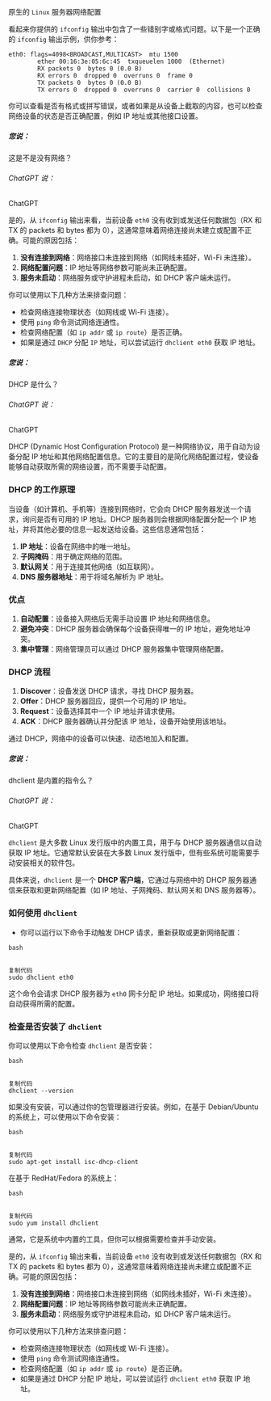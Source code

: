 原生的 `Linux` 服务器网络配置

看起来你提供的 `ifconfig` 输出中包含了一些错别字或格式问题。以下是一个正确的 `ifconfig` 输出示例，供你参考：

```
eth0: flags=4098<BROADCAST,MULTICAST>  mtu 1500
        ether 00:16:3e:05:6c:45  txqueuelen 1000  (Ethernet)
        RX packets 0  bytes 0 (0.0 B)
        RX errors 0  dropped 0  overruns 0  frame 0
        TX packets 0  bytes 0 (0.0 B)
        TX errors 0  dropped 0  overruns 0  carrier 0  collisions 0
```

你可以查看是否有格式或拼写错误，或者如果是从设备上截取的内容，也可以检查网络设备的状态是否正确配置，例如 IP 地址或其他接口设置。







##### 您说：

这是不是没有网络？



###### ChatGPT 说：

ChatGPT

是的，从 `ifconfig` 输出来看，当前设备 `eth0` 没有收到或发送任何数据包（RX 和 TX 的 packets 和 bytes 都为 0），这通常意味着网络连接尚未建立或配置不正确。可能的原因包括：

1.  **没有连接到网络**：网络接口未连接到网络（如网线未插好，Wi-Fi 未连接）。
2.  **网络配置问题**：IP 地址等网络参数可能尚未正确配置。
3.  **服务未启动**：网络服务或守护进程未启动，如 DHCP 客户端未运行。

你可以使用以下几种方法来排查问题：

*   检查网络连接物理状态（如网线或 Wi-Fi 连接）。
*   使用 `ping` 命令测试网络连通性。
*   检查网络配置（如 `ip addr` 或 `ip route`）是否正确。
*   如果是通过 `DHCP` 分配 `IP` 地址，可以尝试运行 `dhclient eth0` 获取 IP 地址。







##### 您说：

DHCP 是什么？



###### ChatGPT 说：

ChatGPT

DHCP (Dynamic Host Configuration Protocol) 是一种网络协议，用于自动为设备分配 IP 地址和其他网络配置信息。它的主要目的是简化网络配置过程，使设备能够自动获取所需的网络设置，而不需要手动配置。

### DHCP 的工作原理

当设备（如计算机、手机等）连接到网络时，它会向 DHCP 服务器发送一个请求，询问是否有可用的 IP 地址。DHCP 服务器则会根据网络配置分配一个 IP 地址，并将其他必要的信息一起发送给设备。这些信息通常包括：

1.  **IP 地址**：设备在网络中的唯一地址。
2.  **子网掩码**：用于确定网络的范围。
3.  **默认网关**：用于连接其他网络（如互联网）。
4.  **DNS 服务器地址**：用于将域名解析为 IP 地址。

### 优点

1.  **自动配置**：设备接入网络后无需手动设置 IP 地址和网络信息。
2.  **避免冲突**：DHCP 服务器会确保每个设备获得唯一的 IP 地址，避免地址冲突。
3.  **集中管理**：网络管理员可以通过 DHCP 服务器集中管理网络配置。

### DHCP 流程

1.  **Discover**：设备发送 DHCP 请求，寻找 DHCP 服务器。
2.  **Offer**：DHCP 服务器回应，提供一个可用的 IP 地址。
3.  **Request**：设备选择其中一个 IP 地址并请求使用。
4.  **ACK**：DHCP 服务器确认并分配该 IP 地址，设备开始使用该地址。

通过 DHCP，网络中的设备可以快速、动态地加入和配置。







##### 您说：

dhclient 是内置的指令么？



###### ChatGPT 说：

ChatGPT

`dhclient` 是大多数 Linux 发行版中的内置工具，用于与 DHCP 服务器通信以自动获取 IP 地址。它通常默认安装在大多数 Linux 发行版中，但有些系统可能需要手动安装相关的软件包。

具体来说，`dhclient` 是一个 **DHCP 客户端**，它通过与网络中的 DHCP 服务器通信来获取和更新网络配置（如 IP 地址、子网掩码、默认网关和 DNS 服务器等）。

### 如何使用 `dhclient`

*   你可以运行以下命令手动触发 DHCP 请求，重新获取或更新网络配置：

```
bash


复制代码
sudo dhclient eth0
```

这个命令会请求 DHCP 服务器为 `eth0` 网卡分配 IP 地址。如果成功，网络接口将自动获得所需的配置。

### 检查是否安装了 `dhclient`

你可以使用以下命令检查 `dhclient` 是否安装：

```
bash


复制代码
dhclient --version
```

如果没有安装，可以通过你的包管理器进行安装。例如，在基于 Debian/Ubuntu 的系统上，可以使用以下命令安装：

```
bash


复制代码
sudo apt-get install isc-dhcp-client
```

在基于 RedHat/Fedora 的系统上：

```
bash


复制代码
sudo yum install dhclient
```

通常，它是系统中内置的工具，但你可以根据需要检查并手动安装。











是的，从 `ifconfig` 输出来看，当前设备 `eth0` 没有收到或发送任何数据包（RX 和 TX 的 packets 和 bytes 都为 0），这通常意味着网络连接尚未建立或配置不正确。可能的原因包括：

1.  **没有连接到网络**：网络接口未连接到网络（如网线未插好，Wi-Fi 未连接）。
2.  **网络配置问题**：IP 地址等网络参数可能尚未正确配置。
3.  **服务未启动**：网络服务或守护进程未启动，如 DHCP 客户端未运行。

你可以使用以下几种方法来排查问题：

*   检查网络连接物理状态（如网线或 Wi-Fi 连接）。
*   使用 `ping` 命令测试网络连通性。
*   检查网络配置（如 `ip addr` 或 `ip route`）是否正确。
*   如果是通过 DHCP 分配 IP 地址，可以尝试运行 `dhclient eth0` 获取 IP 地址。